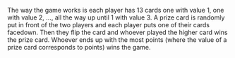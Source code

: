 The way the game works is each player has 13 cards one with value 1, one with value 2,
            ..., all the way up until 1 with value 3. A prize card is randomly put in front of the
            two players and each player puts one of their cards facedown. Then they flip the card
            and whoever played the higher card wins the prize card. Whoever ends up with the most
            points (where the value of a prize card corresponds to points) wins the game.
